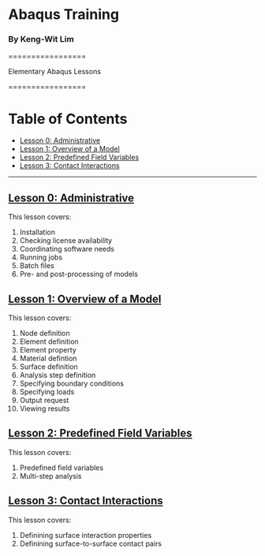 # Abaqus Training
### By Keng-Wit Lim

=================

Elementary Abaqus Lessons 

=================


Table of Contents
=================

  * [Lesson 0: Administrative](#lesson-0-administrative)  
  * [Lesson 1: Overview of a Model](#lesson-1-overview-of-a-model)  
  * [Lesson 2: Predefined Field Variables](#lesson-2-predefined-field-variables)  
  * [Lesson 3: Contact Interactions](#lesson-3-contact-interactions)  
  
---

## [Lesson 0: Administrative](00_Lesson#lesson-0-administrative)
This lesson covers:

 1. Installation
 2. Checking license availability
 3. Coordinating software needs
 4. Running jobs
 5. Batch files
 6. Pre- and post-processing of models

## [Lesson 1: Overview of a Model](01_Lesson#lesson-1-overview-of-a-model)

This lesson covers:

 1. Node definition
 2. Element definition
 3. Element property
 4. Material defintion
 6. Surface definition
 7. Analysis step definition
 8. Specifying boundary conditions
 9. Specifying loads
 10. Output request
 11. Viewing results
 
## [Lesson 2: Predefined Field Variables](02_Lesson#lesson-2-predefined-field-variables)

This lesson covers:

 1. Predefined field variables
 2. Multi-step analysis 
 
## [Lesson 3: Contact Interactions](03_Lesson#lesson-3-contact-interactions)

This lesson covers:

 1. Definining surface interaction properties
 2. Definining surface-to-surface contact pairs

 
 
